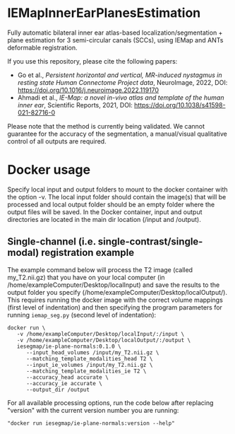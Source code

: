 # IEMapInnerEarPlanesEstimation
Fully automatic bilateral inner ear atlas-based localization/segmentation + plane estimation for 3 semi-circular canals (SCCs), using IEMap and ANTs deformable registration.

If you use this repository, please cite the following papers:
  - Go et al., _Persistent horizontal and vertical, MR-induced nystagmus in resting state Human Connectome Project data_, NeuroImage, 2022, DOI: https://doi.org/10.1016/j.neuroimage.2022.119170
  - Ahmadi et al., _IE-Map: a novel in-vivo atlas and template of the human inner ear_, Scientific Reports, 2021, DOI: https://doi.org/10.1038/s41598-021-82716-0

Please note that the method is currently being validated. We cannot guarantee for the accuracy of the segmentation, a manual/visual qualitative control of all outputs are required.

# Docker usage
Specify local input and output folders to mount to the docker container with the option -v. The local input folder should contain the image(s) that will be processed and local output folder should be an empty folder where the output files will be saved. In the Docker container, input and output directories are located in the main dir location (/input and /output).

## Single-channel (i.e. single-contrast/single-modal) registration example
The example command below will process the T2 image (called my_T2.nii.gz) that you have on your local computer (in /home/exampleComputer/Desktop/localInput) and save the results to the output folder you specify (/home/exampleComputer/Desktop/localOutput/). This requires running the docker image with the correct volume mappings (first level of indentation) and then specifying the program parameters for running `iemap_seg.py` (second level of indentation):
 
    docker run \
       -v /home/exampleComputer/Desktop/localInput/:/input \
       -v /home/exampleComputer/Desktop/localOutput/:/output \
       iesegmap/ie-plane-normals:0.1.0 \
          --input_head_volumes /input/my_T2.nii.gz \
          --matching_template_modalities_head T2 \
          --input_ie_volumes /input/my_T2.nii.gz \
          --matching_template_modalities_ie T2 \
          --accuracy_head accurate \
          --accuracy_ie accurate \
          --output_dir /output

For all available processing options, run the code below after replacing "version" with the current version number you are running:

    "docker run iesegmap/ie-plane-normals:version --help"


